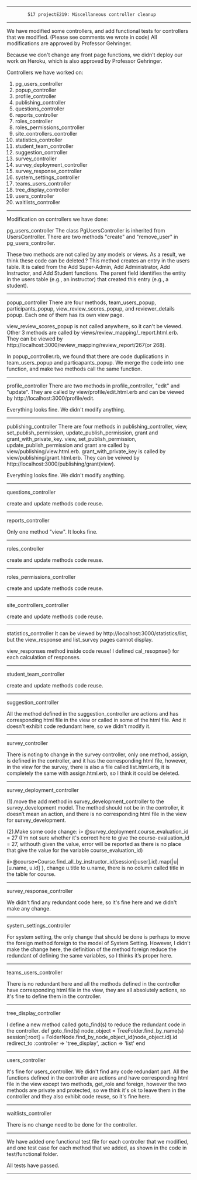 ************************************************************************************************************
         	517 projectE219: Miscellaneous controller cleanup

************************************************************************************************************
We have modified some controllers, and add functional tests for controllers that we modified. (Please see
comments we wrote in code) All modifications are approved by Professor Gehringer. 

Because we don't change any front page functions, we didn't deploy our work on Heroku, which is also approved
by Professor Gehringer.

Controllers we have worked on:

1. pg_users_controller
2. popup_controller
3. profile_controller
4. publishing_controller
5. questions_controller
6. reports_controller
7. roles_controller
8. roles_permissions_controller
9. site_controllers_controller
10. statistics_controller
11. student_team_controller
12. suggestion_controller
13. survey_controller
14. survey_deployment_controller
15. survey_response_controller
16. system_settings_controller
17. teams_users_controller
18. tree_display_controller
19. users_controller
20. waitlists_controller

************************************************************************************************************
Modification on controllers we have done:

pg_users_controller
The class PgUsersController is inherited from UsersController. There are two methods "create" and "remove_user" 
in pg_users_controller.

These two methods are not called by any models or views. As a result, we think these code can be deleted.?
This method creates an entry in the users table.  It is caled from the Add Super-Admin, Add Administrator, 
Add Instructor, and Add Student functions. The parent field identifies the entity in the users table (e.g.,
an instructor) that created this entry (e.g., a student).

------------------------------------------------------------------------------------------------------------   
popup_controller
There are four methods, team_users_popup, participants_popup, view_review_scores_popup, and reviewer_details 
popup. Each one of them has its own view page. 

view_review_scores_popup is not called anywhere, so it can't be viewed. Other 3 methods are called by views/review_mapping/_report.html.erb. They can be viewed by 
http://localhost:3000/review_mapping/review_report/267(or 268).

In popup_controller.rb, we found that there are code duplications in team_users_popup and particapants_popup.
We merge the code into one function, and make two methods call the same function.

------------------------------------------------------------------------------------------------------------ 
profile_controller
There are two methods in profile_controller, "edit" and "update". They are called by view/profile/edit.html.erb
and can be viewed by http://localhost:3000/profile/edit.

Everything looks fine. We didn't modify anything.

------------------------------------------------------------------------------------------------------------ 
publishing_controller
There are four methods in publishing_controller, view, set_publish_permission, update_publish_permission, grant
and grant_with_private_key. view, set_publish_permission, update_publish_permission and grant are called by 
view/publishing/view.html.erb. grant_with_private_key is called by view/publishing/grant.html.erb. They can
be veiwed by http://localhost:3000/publishing/grant(view).

Everything looks fine. We didn't modify anything.

------------------------------------------------------------------------------------------------------------ 
questions_controller

create and update methods code reuse.

------------------------------------------------------------------------------------------------------------ 
reports_controller

Only one method "view". It looks fine.

------------------------------------------------------------------------------------------------------------ 
roles_controller

create and update methods code reuse.

------------------------------------------------------------------------------------------------------------ 
roles_permissions_controller

create and update methods code reuse.

------------------------------------------------------------------------------------------------------------ 
site_controllers_controller

create and update methods code reuse.

------------------------------------------------------------------------------------------------------------ 
statistics_controller
It can be viewed by http://localhost:3000/statistics/list, but the view_response and list_survey pages cannot 
display.

view_responses method inside code reuse! I defined cal_resopnse() for each calculation of responses.

------------------------------------------------------------------------------------------------------------ 
student_team_controller

create and update methods code reuse.

------------------------------------------------------------------------------------------------------------ 
suggestion_controller

All the method defined in the suggestion_controller are actions and has corresponding html file in the view 
or called in some of the html file. And it doesn't exhibit code redundant here, so we didn't modify it. 

------------------------------------------------------------------------------------------------------------
survey_controller

There is noting to change in the survey controller, only one method, assign, is defined in the controller, 
and it has the corresponding html file, however, in the view for the survey, there is also a file called 
list.html.erb, it is completely the same with assign.html.erb, so I think it could be deleted. 

------------------------------------------------------------------------------------------------------------
survey_deployment_controller

(1).move the add method in survey_development_controller to the survey_development model. The method should 
not be in the controller, it doesn’t mean an action, and there is no corresponding html file in the view for
survey_development. 

(2).Make some code change:
i> @survey_deployment.course_evaluation_id = 27 (I'm not sure whether it's correct here to give the 
course-evaluation_id = 27, withouth given the value, error will be reported as there is no place that give 
the value for the variable course_evaluation_id)

ii>@course=Course.find_all_by_instructor_id(session[:user].id).map{|u|[u.name,   u.id] }, change u.title 
to u.name, there is no column called title in the table for course. 

------------------------------------------------------------------------------------------------------------
survey_response_controller

We didn't find any redundant code here, so it's fine here and we didn't make any change. 

------------------------------------------------------------------------------------------------------------
system_settings_controller

For system setting, the only change that should be done is perhaps to move the foreign method foreign to the
model of System Setting. However, I didn’t make the change here, the definition of the method foreign reduce 
the redundant of defining the same variables, so I thinks it’s proper here.

------------------------------------------------------------------------------------------------------------
teams_users_controller

There is no redundant here and all the methods defined in the controller have corresponding html file in the 
view, they are all absolutely actions, so it's fine to define them in the controller. 

------------------------------------------------------------------------------------------------------------
tree_display_controller

I define a new method called goto_find(s) to reduce the redundant code in the controller.
  def goto_find(s)
    node_object = TreeFolder.find_by_name(s)
    session[:root] = FolderNode.find_by_node_object_id(node_object.id).id
    redirect_to :controller => 'tree_display', :action => 'list'
  end


------------------------------------------------------------------------------------------------------------
users_controller

It's fine for users_controller. We didn't find any code redundant part. All the functions defined in the 
controller are actions and have corresponding html file in the view except two methods, get_role and foreign, 
however the two methods are private and protected, so we think it's ok to leave them in the controller and 
they also exhibit code reuse, so it's fine here. 

------------------------------------------------------------------------------------------------------------
waitlists_controller

There is no change need to be done for the controller. 

************************************************************************************************************
We have added one functional test file for each controller that we modified, and one test case for each
method that we added, as shown in the code in test/functional folder.

All tests have passed.

************************************************************************************************************